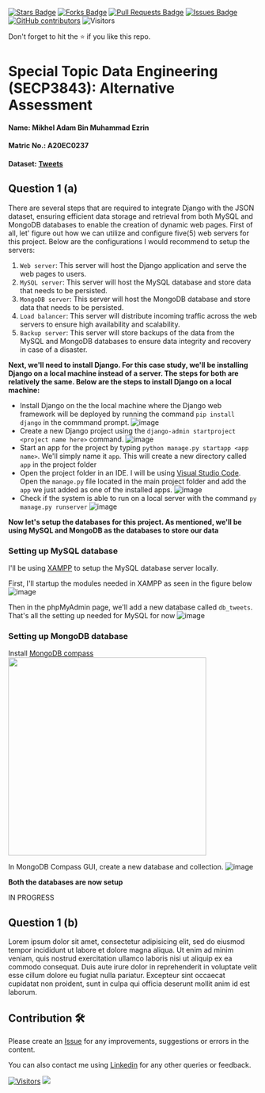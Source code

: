 <a href="https://github.com/drshahizan/SECP3843/stargazers"><img src="https://img.shields.io/github/stars/drshahizan/SECP3843" alt="Stars Badge"/></a>
<a href="https://github.com/drshahizan/SECP3843/network/members"><img src="https://img.shields.io/github/forks/drshahizan/SECP3843" alt="Forks Badge"/></a>
<a href="https://github.com/drshahizan/SECP3843/pulls"><img src="https://img.shields.io/github/issues-pr/drshahizan/SECP3843" alt="Pull Requests Badge"/></a>
<a href="https://github.com/drshahizan/SECP3843/issues"><img src="https://img.shields.io/github/issues/drshahizan/SECP3843" alt="Issues Badge"/></a>
<a href="https://github.com/drshahizan/SECP3843/graphs/contributors"><img alt="GitHub contributors" src="https://img.shields.io/github/contributors/drshahizan/SECP3843?color=2b9348"></a>
![Visitors](https://api.visitorbadge.io/api/visitors?path=https%3A%2F%2Fgithub.com%2Fdrshahizan%2FSECP3843&labelColor=%23d9e3f0&countColor=%23697689&style=flat)


Don't forget to hit the :star: if you like this repo.

# Special Topic Data Engineering (SECP3843): Alternative Assessment

#### Name: Mikhel Adam Bin Muhammad Ezrin
#### Matric No.: A20EC0237
#### Dataset: [Tweets](https://github.com/drshahizan/dataset/tree/main/mongodb/06-tweets)

## Question 1 (a)
There are several steps that are required to integrate Django with the JSON dataset, ensuring efficient data storage and retrieval from both MySQL and MongoDB databases to enable the creation of dynamic web pages. First of all, let' figure out how we can utilize and configure five(5) web servers for this project. Below are the configurations I would recommend to setup the servers:

1. `Web server`: This server will host the Django application and serve the web pages to users.
2. `MySQL server`: This server will host the MySQL database and store data that needs to be persisted.
3. `MongoDB server`: This server will host the MongoDB database and store data that needs to be persisted.
4. `Load balancer`: This server will distribute incoming traffic across the web servers to ensure high availability and scalability.
5. `Backup server`: This server will store backups of the data from the MySQL and MongoDB databases to ensure data integrity and recovery in case of a disaster.

**Next, we'll need to install Django. For this case study, we'll be installing Django on a local machine instead of a server. The steps for both are relatively the same. Below are the steps to install Django on a local machine:**
   - Install Django on the the local machine where the Django web framework will be deployed by running the command `pip install django` in the commmand prompt.
     ![image](https://github.com/drshahizan/SECP3843/blob/main/submission/HUNK12/question1/files/images/install%20django.png)
   - Create a new Django project using the `django-admin startproject <project name here>` command. 
     ![image](https://github.com/drshahizan/SECP3843/assets/3646429/251536ce-c663-4dcd-8c36-3943d19cf415)
   - Start an app for the project by typing `python manage.py startapp <app name>`. We'll simply name it `app`. This will create a new directory called `app` in the project folder
   - Open the project folder in an IDE. I will be using [Visual Studio Code](https://code.visualstudio.com/). Open the `manage.py` file located in the main project folder and add the `app` we just added as one of the installed apps.
    ![image](https://github.com/drshahizan/SECP3843/assets/3646429/1be8fdcb-70f4-4ecd-b91f-237eaa3daeb5)
   - Check if the system is able to run on a local server with the command `py manage.py runserver`
     ![image](https://github.com/drshahizan/SECP3843/assets/3646429/8e5ca02b-6dda-48f4-ac80-e9e1bd8588d2)

**Now let's setup the databases for this project. As mentioned, we'll be using MySQL and MongoDB as the databases to store our data**

### Setting up MySQL database
I'll be using [XAMPP](https://www.apachefriends.org/index.html) to setup the MySQL database server locally.

First, I'll startup the modules needed in XAMPP as seen in the figure below
![image](https://github.com/drshahizan/SECP3843/assets/3646429/bcf98adb-a02c-404c-8f7f-7a2b25eaebb7)

Then in the phpMyAdmin page, we'll add a new database called  `db_tweets`. That's all the setting up needed for MySQL for now
![image](https://github.com/drshahizan/SECP3843/assets/3646429/2344ad95-588d-4c19-8ec0-54aad6a2226d)

### Setting up MongoDB database
Install [MongoDB compass](https://www.mongodb.com/try/download/compass) 
<img src="https://github.com/drshahizan/SECP3843/assets/3646429/34fee783-a4aa-42af-a5b3-0bdb93c7e7a2" width="400">

In MongoDB Compass GUI, create a new database and collection.
![image](https://github.com/drshahizan/SECP3843/assets/3646429/90319dec-2898-4a61-80f9-ef23c6865b45)

**Both the databases are now setup**

IN PROGRESS

## Question 1 (b)
Lorem ipsum dolor sit amet, consectetur adipisicing elit, sed do eiusmod tempor incididunt ut labore et dolore magna aliqua. Ut enim ad minim veniam, quis nostrud exercitation ullamco laboris nisi ut aliquip ex ea commodo consequat. Duis aute irure dolor in reprehenderit in voluptate velit esse cillum dolore eu fugiat nulla pariatur. Excepteur sint occaecat cupidatat non proident, sunt in culpa qui officia deserunt mollit anim id est laborum.





## Contribution 🛠️
Please create an [Issue](https://github.com/drshahizan/special-topic-data-engineering/issues) for any improvements, suggestions or errors in the content.

You can also contact me using [Linkedin](https://www.linkedin.com/in/mikhel-adam/) for any other queries or feedback.

[![Visitors](https://api.visitorbadge.io/api/visitors?path=https%3A%2F%2Fgithub.com%2Fdrshahizan&labelColor=%23697689&countColor=%23555555&style=plastic)](https://visitorbadge.io/status?path=https%3A%2F%2Fgithub.com%2Fdrshahizan)
![](https://hit.yhype.me/github/profile?user_id=81284918)


